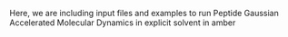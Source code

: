 Here, we are including input files and examples to run Peptide Gaussian Accelerated Molecular Dynamics in explicit solvent in amber